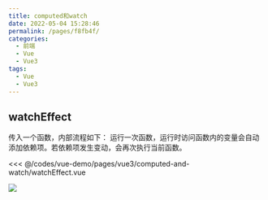 ```yaml
---
title: computed和watch
date: 2022-05-04 15:28:46
permalink: /pages/f8fb4f/
categories:
  - 前端
  - Vue
  - Vue3
tags:
  - Vue
  - Vue3
---
```




## watchEffect

传入一个函数，内部流程如下：
运行一次函数，运行时访问函数内的变量会自动添加依赖项。若依赖项发生变动，会再次执行当前函数。

<<< @/codes/vue-demo/pages/vue3/computed-and-watch/watchEffect.vue

![](https://linyc.oss-cn-beijing.aliyuncs.com/watchEffect.gif)